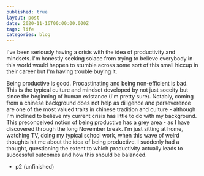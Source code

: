 ```yaml
---
published: true
layout: post
date: 2020-11-16T00:00:00.000Z
tags: life
categories: blog
---
```


I've been seriously having a crisis with the idea of productivity and mindsets. I'm honestly seeking solace from trying to believe everybody in this world would happen to stumble across some sort of this small hiccup in their career but I'm having trouble buying it.

Being productive is good. Procastinating and being non-efficient is bad. This is the typical culture and mindset developed by not just soceity but since the beginning of human existance (I'm pretty sure). Notably, coming from a chinese background does not help as diligence and perseverence are one of the most valued traits in chinese tradition and culture - although I'm inclined to believe my current crisis has little to do with my background. This preconceived notion of being productive has a grey area - as I have discovered through the long November break. I'm just sitting at home, watching TV, doing my typical school work, when this wave of weird thoughts hit me about the idea of being productive. I suddenly had a thought, questioning the extent to which productivity actually leads to successful outcomes and how this should be balanced. 

- p2 (unfinished)
